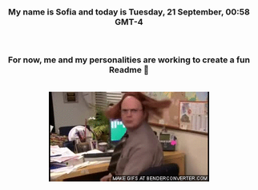 


<div align="center">
<h3 >My name is Sofia and today is Tuesday, 21 September, 00:58 GMT-4</h3><br>
<h3 >For now, me and my personalities are working to create a fun Readme 👋
</h3><br>
<img src='img/dwight.gif' alt='working...'/>
</div>
